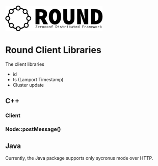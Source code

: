 ![round_logo](./img/round_logo.png)

# Round Client Libraries

The client libraries

- id
- ts (Lamport Timestamp)
- Cluster update

## C++

### Client

### Node::postMessage()

## Java

Currently, the Java package supports only sycronus mode over HTTP.
